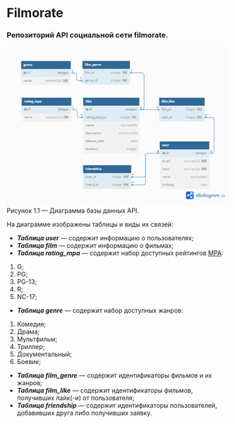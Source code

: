 # Filmorate 

### Репозиторий API социальной сети filmorate.

![plot](src/main/resources/static/db_diagram.png)
Рисунок 1.1 — Диаграмма базы данных API.

На диаграмме изображены таблицы и виды их связей:
* **_Таблица user_** — содержит информацию о пользователях;
* **_Таблица film_** — содержит информацию о фильмах;
* **_Таблица rating_mpa_** — содержит набор доступных рейтингов [MPA](https://www.motionpictures.org/):
1. G;
  2. PG;
  3. PG-13;
  4. R;
  5. NC-17;
* **_Таблица genre_** — содержит набор доступных жанров:
1. Комедия;
  2. Драма;
  3. Мультфильм;
  4. Триллер;
  5. Документальный;
  6. Боевик;
* **_Таблица film_genre_** — содержит идентификаторы фильмов и их жанров;
* **_Таблица film_like_** — содержит идентификаторы фильмов, получивших лайк(-и) от пользователя;
* **_Таблица friendship_** — содержит идентификаторы пользователей, добавивших друга либо получивших заявку.
